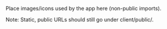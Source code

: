 Place images/icons used by the app here (non-public imports).

Note: Static, public URLs should still go under client/public/.
